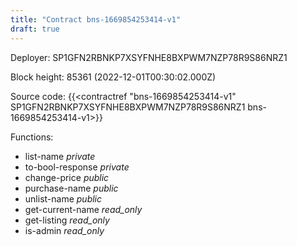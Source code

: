 ```yaml
---
title: "Contract bns-1669854253414-v1"
draft: true
---
```

Deployer: SP1GFN2RBNKP7XSYFNHE8BXPWM7NZP78R9S86NRZ1


 



Block height: 85361 (2022-12-01T00:30:02.000Z)

Source code: {{<contractref "bns-1669854253414-v1" SP1GFN2RBNKP7XSYFNHE8BXPWM7NZP78R9S86NRZ1 bns-1669854253414-v1>}}

Functions:

* list-name _private_
* to-bool-response _private_
* change-price _public_
* purchase-name _public_
* unlist-name _public_
* get-current-name _read_only_
* get-listing _read_only_
* is-admin _read_only_
